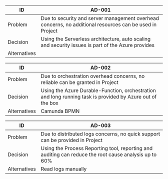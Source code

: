 
| ID            | AD-001                                                                                                   |
|---------------|----------------------------------------------------------------------------------------------------------|
| Problem       | Due to security and server management overhead concerns, no additional resources can be used in Project  |
| Decision	     | Using the Serverless architecture, auto scaling and security issues is part of the Azure provides        |
| Alternatives  |                                                                                                          |


| ID           | AD-002                                                                                                    |
|--------------|-----------------------------------------------------------------------------------------------------------|
| Problem      | Due to orchestration overhead concerns, no reliable can be granted in Project                             |
| Decision	    | Using the Azure Durable-Function, orchestration and long running task is provided by Azure out of the box |
| Alternatives | Camunda BPMN                                                                                              |


| ID           | AD-003                                                                                                |
|--------------|-------------------------------------------------------------------------------------------------------|
| Problem      | Due to distributed logs concerns, no quick support can be provided in Project                         |
| Decision	    | Using the Process Reporting tool, reporting and auditing can reduce the root cause analysis up to 60% |
| Alternatives | Read logs manually                                                                                    |
